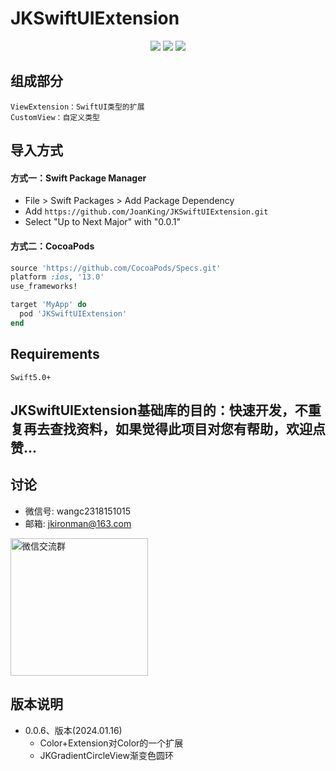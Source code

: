 # JKSwiftUIExtension
<p align="center">
<a href="https://cocoapods.org/pods/JKSwiftUIExtension"><img src="https://img.shields.io/cocoapods/v/JKSwiftUIExtension.svg?style=flat"></a>
<a href="https://github.com/JoanKing/JKSwiftUIExtension/blob/master/LICENSE"><img src="https://img.shields.io/cocoapods/l/JKSwiftUIExtension.svg?style=flat"></a>
<a href="https://cocoapods.org/pods/JKSwiftUIExtension"><img src="https://img.shields.io/cocoapods/p/JKSwiftUIExtension.svg?style=flat"></a>
</p>

## 组成部分  

    ViewExtension：SwiftUI类型的扩展
    CustomView：自定义类型
    
## 导入方式

#### 方式一：Swift Package Manager

- File > Swift Packages > Add Package Dependency
- Add `https://github.com/JoanKing/JKSwiftUIExtension.git`
- Select "Up to Next Major" with "0.0.1"

#### 方式二：CocoaPods

```ruby
source 'https://github.com/CocoaPods/Specs.git'
platform :ios, '13.0'
use_frameworks!

target 'MyApp' do
  pod 'JKSwiftUIExtension'
end
```

## Requirements

    Swift5.0+
    
## JKSwiftUIExtension基础库的目的：快速开发，不重复再去查找资料，如果觉得此项目对您有帮助，欢迎点赞...

## 讨论
- 微信号: wangc2318151015
- 邮箱: jkironman@163.com
<img src="https://github.com/JoanKing/JKSwiftExtension/assets/19670000/520a15e4-970c-43e6-9f6a-aa0fc308abb5" alt="微信交流群" width="220">

## 版本说明
  - 0.0.6、版本(2024.01.16)
    - Color+Extension对Color的一个扩展
    - JKGradientCircleView渐变色圆环
       
